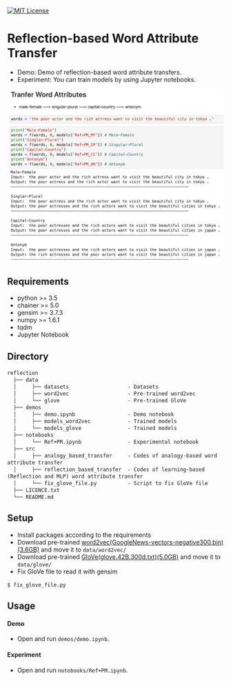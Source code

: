 [![MIT License](http://img.shields.io/badge/license-MIT-blue.svg?style=flat)](LICENSE.txt)

Reflection-based Word Attribute Transfer
====
- Demo: Demo of reflection-based word attribute transfers. 
- Experiment: You can train models by using Jupyter notebooks.

<div align="center">
<img src=./demos/demo.png "DEMO", width=500>
</div>

## Requirements
- python  >= 3.5
- chainer >= 5.0
- gensim  >= 3.7.3
- numpy   >= 1.6.1
- tqdm
- Jupyter Notebook

## Directory
```
reflection
  ├── data                             
  │     ├── datasets                   - Datasets
  │     ├── word2vec                   - Pre-trained word2vec
  │     └── glove                      - Pre-trained GloVe
  ├── demos
  │     ├── demo.ipynb                 - Demo notebook
  │     ├── models_word2vec            - Trained models
  │     └── models_glove               - Trained models
  ├── notebooks                        
  │     └── Ref+PM.ipynb               - Experimental notebook
  ├── src                              
  │     ├── analogy_based_transfer     - Codes of analogy-based word attribute transfer
  │     ├── reflection_based_transfer  - Codes of learning-based (Reflection and MLP) word attribute transfer
  │     └── fix_glove_file.py          - Script to fix GloVe file
  ├── LICENCE.txt
  └── README.md
```

## Setup
- Install packages according to the requirements
- Download pre-trained [word2vec(GoogleNews-vectors-negative300.bin)(3.6GB)](https://code.google.com/archive/p/word2vec/) and move it to ```data/word2vec/```
- Download pre-trained [GloVe(glove.42B.300d.txt)(5.0GB)]( https://nlp.stanford.edu/projects/glove/) and move it to ```data/glove/```
- Fix GloVe file to read it with gensim
 
 ```
 $ fix_glove_file.py
 ``` 

## Usage
#### Demo
- Open and run ``demos/demo.ipynb``.

#### Experiment
- Open and run ``notebooks/Ref+PM.ipynb``.
    

